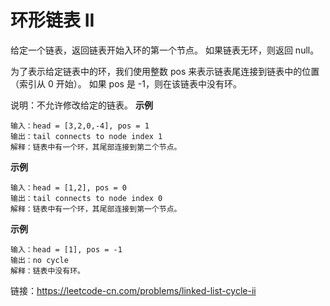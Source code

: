 # 环形链表 II

给定一个链表，返回链表开始入环的第一个节点。 如果链表无环，则返回 null。

为了表示给定链表中的环，我们使用整数 pos 来表示链表尾连接到链表中的位置（索引从 0 开始）。 如果 pos 是 -1，则在该链表中没有环。

说明：不允许修改给定的链表。
**示例**
```
输入：head = [3,2,0,-4], pos = 1
输出：tail connects to node index 1
解释：链表中有一个环，其尾部连接到第二个节点。

```
[](../hasCycle/img/1.png)

**示例**
```
输入：head = [1,2], pos = 0
输出：tail connects to node index 0
解释：链表中有一个环，其尾部连接到第一个节点。

```
[](../hasCycle/img/2.png)

**示例**

```
输入：head = [1], pos = -1
输出：no cycle
解释：链表中没有环。

```
[](../hasCycle/img/3.png)



链接：https://leetcode-cn.com/problems/linked-list-cycle-ii
